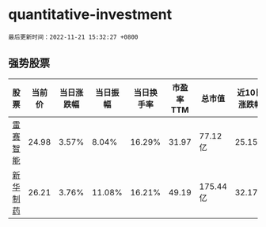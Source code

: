 # quantitative-investment

`最后更新时间：2022-11-21 15:32:27 +0800`

## 强势股票

|股票|当前价|当日涨跌幅|当日振幅|当日换手率|市盈率TTM|总市值|近10日涨跌幅|
|----|----|----|----|----|----|----|----|
|[雷赛智能](https://xueqiu.com/S/SZ002979)|24.98|3.57%|8.04%|16.29%|31.97|77.12亿|25.15%|
|[新华制药](https://xueqiu.com/S/SZ000756)|26.21|3.76%|11.08%|16.21%|49.19|175.44亿|32.17%|
